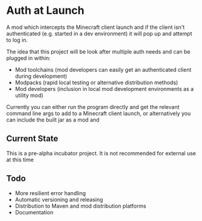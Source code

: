 Auth at Launch
===

A mod which intercepts the Minecraft client launch and if the client isn't authenticated
(e.g. started in a dev environment) it will pop up and attempt to log in.

The idea that this project will be look after multiple auth needs and can be plugged in within:
- Mod toolchains (mod developers can easily get an authenticated client during development)
- Modpacks (rapid local testing or alternative distribution methods)
- Mod developers (inclusion in local mod development environments as a utility mod)

Currently you can either run the program directly and get the relevant command line args to add to a Minecraft client 
launch, or alternatively you can include the built jar as a mod and 

## Current State
This is a pre-alpha incubator project. It is not recommended for external use at this time

## Todo
- More resilient error handling
- Automatic versioning and releasing
- Distribution to Maven and mod distribution platforms
- Documentation
